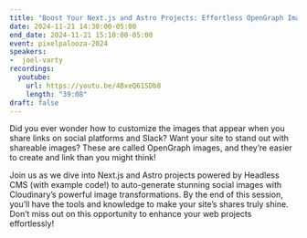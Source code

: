 ```yaml
---
title: "Boost Your Next.js and Astro Projects: Effortless OpenGraph Image Automation"
date: 2024-11-21 14:30:00-05:00
end_date: 2024-11-21 15:10:00-05:00
event: pixelpalooza-2024
speakers:
-  joel-varty
recordings:
  youtube:
    url: https://youtu.be/4BxeQ61SDb8
    length: "39:08"
draft: false
---
```


Did you ever wonder how to customize the images that appear when you share links on social platforms and Slack? Want your site to stand out with shareable images? These are called OpenGraph images, and they’re easier to create and link than you might think!

Join us as we dive into Next.js and Astro projects powered by Headless CMS (with example code!) to auto-generate stunning social images with Cloudinary’s powerful image transformations. By the end of this session, you’ll have the tools and knowledge to make your site’s shares truly shine. Don’t miss out on this opportunity to enhance your web projects effortlessly!
